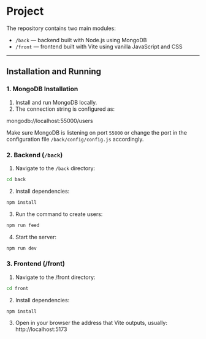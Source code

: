 # Project

The repository contains two main modules:

- `/back` — backend built with Node.js using MongoDB
- `/front` — frontend built with Vite using vanilla JavaScript and CSS

---

## Installation and Running

### 1. MongoDB Installation

1. Install and run MongoDB locally.
2. The connection string is configured as:

mongodb://localhost:55000/users

Make sure MongoDB is listening on port `55000` or change the port in the configuration file `/back/config/config.js` accordingly.

### 2. Backend (`/back`)

1. Navigate to the `/back` directory:
```bash
cd back

```

2. Install dependencies:
```bash
npm install
```

3. Run the command to create users:
```bash
npm run feed
```

4. Start the server:
```bash
npm run dev
```


### 3. Frontend (/front)
1. Navigate to the /front directory:

```bash
cd front
```

2. Install dependencies:
```bash
npm install
```

3. Open in your browser the address that Vite outputs, usually:
http://localhost:5173









